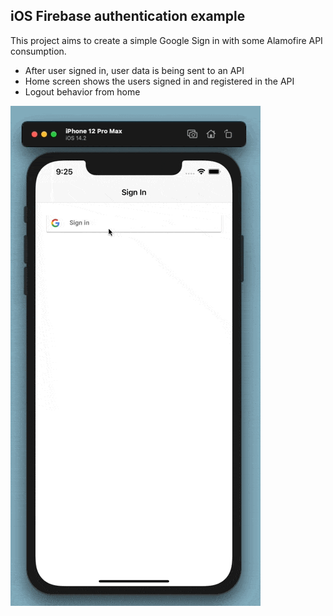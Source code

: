 
## iOS Firebase authentication example

This project aims to create a simple Google Sign in with some Alamofire API consumption.

- After user signed in, user data is being sent to an API
- Home screen shows the users signed in and registered in the API
- Logout behavior from home

![Preview Gif](ReadmeImages/preview.gif)
